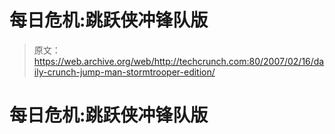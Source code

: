 # 每日危机:跳跃侠冲锋队版 

> 原文：<https://web.archive.org/web/http://techcrunch.com:80/2007/02/16/daily-crunch-jump-man-stormtrooper-edition/>

# 每日危机:跳跃侠冲锋队版
